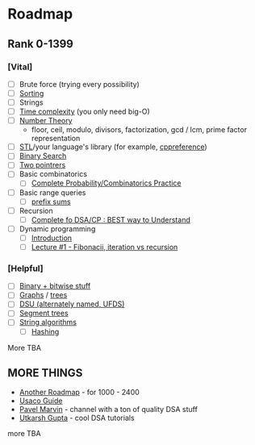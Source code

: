 # Roadmap

## Rank 0-1399

### [Vital]

- [ ] Brute force (trying every possibility)
- [ ] [Sorting](https://www.topcoder.com/thrive/articles/Sorting)
- [ ] Strings
- [ ] [Time complexity](https://www.hackerearth.com/practice/basic-programming/complexity-analysis/time-and-space-complexity/tutorial/)
(you only need big-O)
- [ ] [Number Theory](https://www.youtube.com/watch?v=KOzByAdxVZ8)
  - floor, ceil, modulo, divisors, factorization, gcd / lcm, prime factor representation
- [ ] [STL](https://www.youtube.com/watch?v=PZogbfU4X5E)/your language's library (for example, [cppreference](https://cppreference.com))
- [ ] [Binary Search](https://www.youtube.com/watch?v=GU7DpgHINWQ)
- [ ] [Two pointrers](https://algodaily.com/lessons/using-the-two-pointer-technique)
- [ ] Basic combinatorics
  - [ ] [Complete Probability/Combinatorics Practice](https://www.youtube.com/watch?v=le2enQgQ7Ws)
- [ ] Basic range queries
  - [ ] [prefix sums](https://usaco.guide/silver/prefix-sums)
- [ ] Recursion
  - [ ] [Complete fo DSA/CP : BEST way to Understand](https://www.youtube.com/watch?v=0UM_J1jE1dg)
- [ ] Dynamic programming
  - [ ] [Introduction](https://www.youtube.com/watch?v=nqowUJzG-iM)
  - [ ] [Lecture #1 - Fibonacii, iteration vs recursion](https://www.youtube.com/watch?v=YBSt1jYwVfU)

### [Helpful]

- [ ] [Binary + bitwise stuff](https://www.youtube.com/watch?v=1um-WUyjess)
- [ ] [Graphs](https://cp-algorithms.com/index.html#graphs) / [trees](https://www.youtube.com/watch?v=mw2J6lvZZJ4)
- [ ] [DSU (alternately named, UFDS)](https://cp-algorithms.com/data_structures/disjoint_set_union.html)
- [ ] [Segment trees](https://www.youtube.com/watch?v=_Xaz3QPbQYg)
- [ ] [String algorithms](https://cp-algorithms.com/index.html#string-processing)
  - [ ] [Hashing](https://cp-algorithms.com/string/string-hashing.html)

More TBA

## MORE THINGS

- [Another Roadmap](https://codeforces.com/blog/entry/66909) - for 1000 - 2400
- [Usaco Guide](https://usaco.guide/)
- [Pavel Marvin](https://www.youtube.com/c/pavelmavrin/videos) - channel with a ton of quality DSA stuff
- [Utkarsh Gupta](https://www.youtube.com/channel/UCGS5ZzcSAymQbWZvNoKOFhQ/videos) - cool DSA tutorials

more TBA
